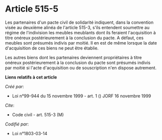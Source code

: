 # Article 515-5

Les partenaires d'un pacte civil de solidarité indiquent, dans la convention visée au deuxième alinéa de l'article 515-3,
s'ils entendent soumettre au régime de l'indivision les meubles meublants dont ils feraient l'acquisition à titre onéreux
postérieurement à la conclusion du pacte. A défaut, ces meubles sont présumés indivis par moitié. Il en est de même lorsque
la date d'acquisition de ces biens ne peut être établie.

Les autres biens dont les partenaires deviennent propriétaires à titre onéreux postérieurement à la conclusion du pacte sont
présumés indivis par moitié si l'acte d'acquisition ou de souscription n'en dispose autrement.

**Liens relatifs à cet article**

_Créé par_:

  - Loi n°99-944 du 15 novembre 1999 - art. 1 () JORF 16 novembre 1999

_Cite_:

  - Code civil - art. 515-3 (M)

_Codifié par_:

  - Loi n°1803-03-14
